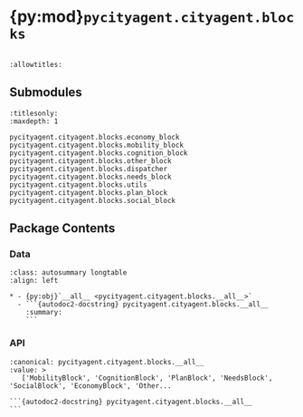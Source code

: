 # {py:mod}`pycityagent.cityagent.blocks`

```{py:module} pycityagent.cityagent.blocks
```

```{autodoc2-docstring} pycityagent.cityagent.blocks
:allowtitles:
```

## Submodules

```{toctree}
:titlesonly:
:maxdepth: 1

pycityagent.cityagent.blocks.economy_block
pycityagent.cityagent.blocks.mobility_block
pycityagent.cityagent.blocks.cognition_block
pycityagent.cityagent.blocks.other_block
pycityagent.cityagent.blocks.dispatcher
pycityagent.cityagent.blocks.needs_block
pycityagent.cityagent.blocks.utils
pycityagent.cityagent.blocks.plan_block
pycityagent.cityagent.blocks.social_block
```

## Package Contents

### Data

````{list-table}
:class: autosummary longtable
:align: left

* - {py:obj}`__all__ <pycityagent.cityagent.blocks.__all__>`
  - ```{autodoc2-docstring} pycityagent.cityagent.blocks.__all__
    :summary:
    ```
````

### API

````{py:data} __all__
:canonical: pycityagent.cityagent.blocks.__all__
:value: >
   ['MobilityBlock', 'CognitionBlock', 'PlanBlock', 'NeedsBlock', 'SocialBlock', 'EconomyBlock', 'Other...

```{autodoc2-docstring} pycityagent.cityagent.blocks.__all__
```

````
